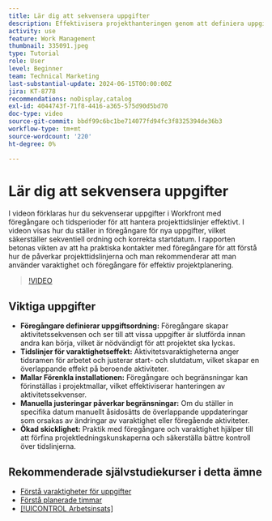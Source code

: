 ```yaml
---
title: Lär dig att sekvensera uppgifter
description: Effektivisera projekthanteringen genom att definiera uppgiftsordningen med föregångare, ange tidslinjer genom varaktighet, förenkla sekvenser med hjälp av mallar, undvika manuella begränsningar och förfina kompetenser med övningar.
activity: use
feature: Work Management
thumbnail: 335091.jpeg
type: Tutorial
role: User
level: Beginner
team: Technical Marketing
last-substantial-update: 2024-06-15T00:00:00Z
jira: KT-8778
recommendations: noDisplay,catalog
exl-id: 4044743f-71f8-4416-a365-575d90d5bd70
doc-type: video
source-git-commit: bbdf99c6bc1be714077fd94fc3f8325394de36b3
workflow-type: tm+mt
source-wordcount: '220'
ht-degree: 0%

---
```


# Lär dig att sekvensera uppgifter

I videon förklaras hur du sekvenserar uppgifter i Workfront med föregångare och tidsperioder för att hantera projekttidslinjer effektivt.
I videon visas hur du ställer in föregångare för nya uppgifter, vilket säkerställer sekventiell ordning och korrekta startdatum.
&#x200B;I rapporten betonas vikten av att ha praktiska kontakter med föregångare för att förstå hur de påverkar projekttidslinjerna och man rekommenderar att man använder varaktighet och föregångare för effektiv projektplanering.


>[!VIDEO](https://video.tv.adobe.com/v/335091/?quality=12&learn=on&enablevpops=1)

## Viktiga uppgifter

* **Föregångare definierar uppgiftsordning:** Föregångare skapar aktivitetssekvensen och ser till att vissa uppgifter är slutförda innan andra kan börja, vilket är nödvändigt för att projektet ska lyckas. &#x200B;
* **Tidslinjer för varaktighetseffekt:** Aktivitetsvaraktigheterna anger tidsramen för arbetet och justerar start- och slutdatum, vilket skapar en överlappande effekt på beroende aktiviteter. &#x200B;
* **Mallar Förenkla installationen:** Föregångare och begränsningar kan förinställas i projektmallar, vilket effektiviserar hanteringen av aktivitetssekvenser. &#x200B;
* **Manuella justeringar påverkar begränsningar:** Om du ställer in specifika datum manuellt åsidosätts de överlappande uppdateringar som orsakas av ändringar av varaktighet eller föregående aktiviteter. &#x200B;
* **Ökad skicklighet:** Praktik med föregångare och varaktighet hjälper till att förfina projektledningskunskaperna och säkerställa bättre kontroll över tidslinjerna.

## Rekommenderade självstudiekurser i detta ämne

* [Förstå varaktigheter för uppgifter](/help/manage-work/tasks/understand-task-durations.md)
* [Förstå planerade timmar](/help/manage-work/tasks/understand-planned-hours.md)
* [[!UICONTROL Arbetsinsats]](/help/manage-work/tasks/understand-work-effort.md)
